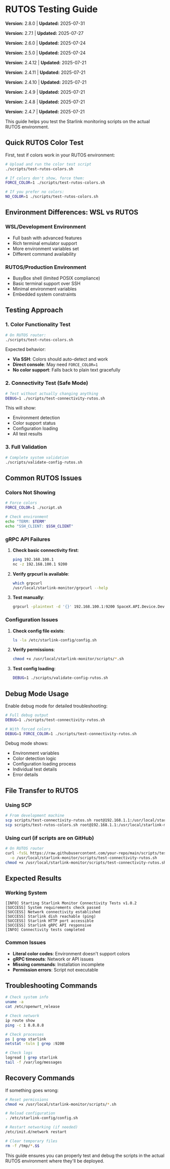 # RUTOS Testing Guide

**Version:** 2.8.0 | **Updated:** 2025-07-31

**Version:** 2.7.1 | **Updated:** 2025-07-27

**Version:** 2.6.0 | **Updated:** 2025-07-24

**Version:** 2.5.0 | **Updated:** 2025-07-24

**Version:** 2.4.12 | **Updated:** 2025-07-21

**Version:** 2.4.11 | **Updated:** 2025-07-21

**Version:** 2.4.10 | **Updated:** 2025-07-21

**Version:** 2.4.9 | **Updated:** 2025-07-21

**Version:** 2.4.8 | **Updated:** 2025-07-21

**Version:** 2.4.7 | **Updated:** 2025-07-21

This guide helps you test the Starlink monitoring scripts on the actual RUTOS environment.

## Quick RUTOS Color Test

First, test if colors work in your RUTOS environment:

```bash
# Upload and run the color test script
./scripts/test-rutos-colors.sh

# If colors don't show, force them:
FORCE_COLOR=1 ./scripts/test-rutos-colors.sh

# If you prefer no colors:
NO_COLOR=1 ./scripts/test-rutos-colors.sh
```

## Environment Differences: WSL vs RUTOS

### WSL/Development Environment

- Full bash with advanced features
- Rich terminal emulator support
- More environment variables set
- Different command availability

### RUTOS/Production Environment

- BusyBox shell (limited POSIX compliance)
- Basic terminal support over SSH
- Minimal environment variables
- Embedded system constraints

## Testing Approach

### 1. Color Functionality Test

```bash
# On RUTOS router:
./scripts/test-rutos-colors.sh
```

Expected behavior:

- **Via SSH**: Colors should auto-detect and work
- **Direct console**: May need `FORCE_COLOR=1`
- **No color support**: Falls back to plain text gracefully

### 2. Connectivity Test (Safe Mode)

```bash
# Test without actually changing anything
DEBUG=1 ./scripts/test-connectivity-rutos.sh
```

This will show:

- Environment detection
- Color support status
- Configuration loading
- All test results

### 3. Full Validation

```bash
# Complete system validation
./scripts/validate-config-rutos.sh
```

## Common RUTOS Issues

### Colors Not Showing

```bash
# Force colors
FORCE_COLOR=1 ./script.sh

# Check environment
echo "TERM: $TERM"
echo "SSH_CLIENT: $SSH_CLIENT"
```

### gRPC API Failures

1. **Check basic connectivity first**:

   ```bash
   ping 192.168.100.1
   nc -z 192.168.100.1 9200
   ```

2. **Verify grpcurl is available**:

   ```bash
   which grpcurl
   /usr/local/starlink-monitor/grpcurl --help
   ```

3. **Test manually**:

   ```bash
   grpcurl -plaintext -d '{}' 192.168.100.1:9200 SpaceX.API.Device.Device/GetStatus
   ```

### Configuration Issues

1. **Check config file exists**:

   ```bash
   ls -la /etc/starlink-config/config.sh
   ```

2. **Verify permissions**:

   ```bash
   chmod +x /usr/local/starlink-monitor/scripts/*.sh
   ```

3. **Test config loading**:

   ```bash
   DEBUG=1 ./scripts/validate-config-rutos.sh
   ```

## Debug Mode Usage

Enable debug mode for detailed troubleshooting:

```bash
# Full debug output
DEBUG=1 ./scripts/test-connectivity-rutos.sh

# With forced colors
DEBUG=1 FORCE_COLOR=1 ./scripts/test-connectivity-rutos.sh
```

Debug mode shows:

- Environment variables
- Color detection logic
- Configuration loading process
- Individual test details
- Error details

## File Transfer to RUTOS

### Using SCP

```bash
# From development machine
scp scripts/test-connectivity-rutos.sh root@192.168.1.1:/usr/local/starlink-monitor/scripts/
scp scripts/test-rutos-colors.sh root@192.168.1.1:/usr/local/starlink-monitor/scripts/
```

### Using curl (if scripts are on GitHub)

```bash
# On RUTOS router
curl -fsSL https://raw.githubusercontent.com/your-repo/main/scripts/test-connectivity-rutos.sh \
  -o /usr/local/starlink-monitor/scripts/test-connectivity-rutos.sh
chmod +x /usr/local/starlink-monitor/scripts/test-connectivity-rutos.sh
```

## Expected Results

### Working System

```text
[INFO] Starting Starlink Monitor Connectivity Tests v1.0.2
[SUCCESS] System requirements check passed
[SUCCESS] Network connectivity established
[SUCCESS] Starlink dish reachable (ping)
[SUCCESS] Starlink HTTP port accessible
[SUCCESS] Starlink gRPC API responsive
[INFO] Connectivity tests completed
```

### Common Issues

- **Literal color codes**: Environment doesn't support colors
- **gRPC timeouts**: Network or API issues
- **Missing commands**: Installation incomplete
- **Permission errors**: Script not executable

## Troubleshooting Commands

```bash
# Check system info
uname -a
cat /etc/openwrt_release

# Check network
ip route show
ping -c 1 8.8.8.8

# Check processes
ps | grep starlink
netstat -tuln | grep :9200

# Check logs
logread | grep starlink
tail -f /var/log/messages
```

## Recovery Commands

If something goes wrong:

```bash
# Reset permissions
chmod +x /usr/local/starlink-monitor/scripts/*.sh

# Reload configuration
. /etc/starlink-config/config.sh

# Restart networking (if needed)
/etc/init.d/network restart

# Clear temporary files
rm -f /tmp/*.$$
```

This guide ensures you can properly test and debug the scripts in the actual RUTOS environment where they'll be deployed.
